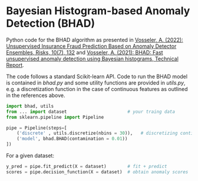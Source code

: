 # Bayesian Histogram-based Anomaly Detection (BHAD)

Python code for the BHAD algorithm as presented in [Vosseler, A. (2022): Unsupervised Insurance Fraud Prediction Based on Anomaly Detector Ensembles, Risks, 10(7), 132](https://www.mdpi.com/2227-9091/10/7/132) and [Vosseler, A. (2021): BHAD: Fast unsupervised anomaly detection using Bayesian histograms, Technical Report](https://www.researchgate.net/publication/364265660_BHAD_Fast_unsupervised_anomaly_detection_using_Bayesian_histograms). 

The code follows a standard Scikit-learn API. Code to run the BHAD model is contained in *bhad.py* and some utility functions are provided in *utils.py*, e.g. a discretization function in the case of continuous features as outlined in the references above. 



```python
import bhad, utils
from ... import dataset                       # your traing data
from sklearn.pipeline import Pipeline

pipe = Pipeline(steps=[
    ('discrete' , utils.discretize(nbins = 30)),   # discretizing continous features
    ('model', bhad.BHAD(contamination = 0.01))     
])
```

For a given dataset:

```python
y_pred = pipe.fit_predict(X = dataset)        # fit + predict
scores = pipe.decision_function(X = dataset)  # obtain anomaly scores
```
